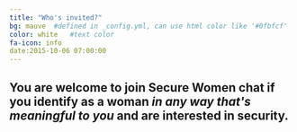 ```yaml
---
title: "Who's invited?"
bg: mauve  #defined in _config.yml, can use html color like '#0fbfcf'
color: white   #text color
fa-icon: info
date:2015-10-06 07:00:00
---
```


## You are welcome to join Secure Women chat if you identify as a woman <em>in any way that's meaningful to you</em> and are interested in security. ##


